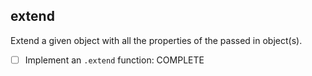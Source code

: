 ## extend
Extend a given object with all the properties of the passed in object(s).

* [ ] Implement an `.extend` function: COMPLETE

